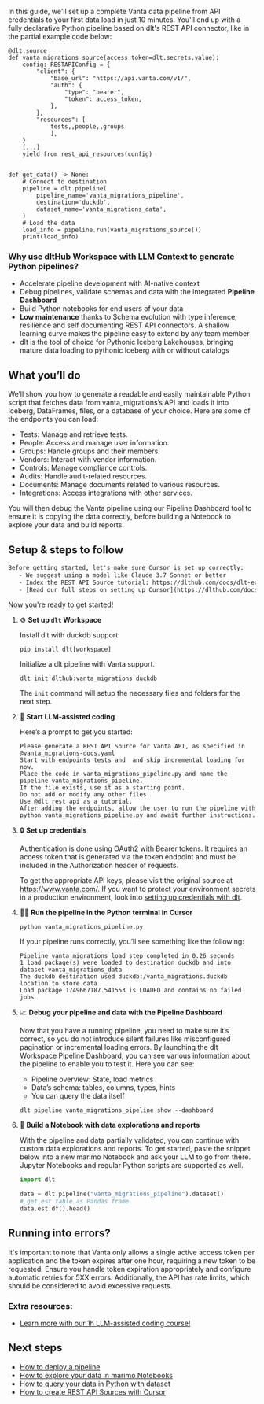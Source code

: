 In this guide, we'll set up a complete Vanta data pipeline from API credentials to your first data load in just 10 minutes. You'll end up with a fully declarative Python pipeline based on dlt's REST API connector, like in the partial example code below:

```python-outcome
@dlt.source
def vanta_migrations_source(access_token=dlt.secrets.value):
    config: RESTAPIConfig = {
        "client": {
            "base_url": "https://api.vanta.com/v1/",
            "auth": {
                "type": "bearer",
                "token": access_token,
            },
        },
        "resources": [
            tests,,people,,groups
            ],
    }
    [...]
    yield from rest_api_resources(config)


def get_data() -> None:
    # Connect to destination
    pipeline = dlt.pipeline(
        pipeline_name='vanta_migrations_pipeline',
        destination='duckdb',
        dataset_name='vanta_migrations_data', 
    )
    # Load the data
    load_info = pipeline.run(vanta_migrations_source())
    print(load_info) 
```

### Why use dltHub Workspace with LLM Context to generate Python pipelines?

- Accelerate pipeline development with AI-native context
- Debug pipelines, validate schemas and data with the integrated **Pipeline Dashboard**
- Build Python notebooks for end users of your data
- **Low maintenance** thanks to Schema evolution with type inference, resilience and self documenting REST API connectors. A shallow learning curve makes the pipeline easy to extend by any team member
- dlt is the tool of choice for Pythonic Iceberg Lakehouses, bringing mature data loading to pythonic Iceberg with or without catalogs

## What you’ll do

We’ll show you how to generate a readable and easily maintainable Python script that fetches data from vanta_migrations’s API and loads it into Iceberg, DataFrames, files, or a database of your choice. Here are some of the endpoints you can load:

- Tests: Manage and retrieve tests.
- People: Access and manage user information.
- Groups: Handle groups and their members.
- Vendors: Interact with vendor information.
- Controls: Manage compliance controls.
- Audits: Handle audit-related resources.
- Documents: Manage documents related to various resources.
- Integrations: Access integrations with other services.

You will then debug the Vanta pipeline using our Pipeline Dashboard tool to ensure it is copying the data correctly, before building a Notebook to explore your data and build reports.

## Setup & steps to follow

```default
Before getting started, let's make sure Cursor is set up correctly:
   - We suggest using a model like Claude 3.7 Sonnet or better
   - Index the REST API Source tutorial: https://dlthub.com/docs/dlt-ecosystem/verified-sources/rest_api/ and add it to context as **@dlt rest api**
   - [Read our full steps on setting up Cursor](https://dlthub.com/docs/dlt-ecosystem/llm-tooling/cursor-restapi#23-configuring-cursor-with-documentation)
```

Now you're ready to get started!

1. ⚙️ **Set up `dlt` Workspace**
    
    Install dlt with duckdb support:
    ```shell
    pip install dlt[workspace]
    ```

    Initialize a dlt pipeline with Vanta support.
    ```shell
    dlt init dlthub:vanta_migrations duckdb
    ```

    The `init` command will setup the necessary files and folders for the next step.
    
2. 🤠 **Start LLM-assisted coding**
    
    Here’s a prompt to get you started:
    
    ```prompt
    Please generate a REST API Source for Vanta API, as specified in @vanta_migrations-docs.yaml 
    Start with endpoints tests and  and skip incremental loading for now. 
    Place the code in vanta_migrations_pipeline.py and name the pipeline vanta_migrations_pipeline. 
    If the file exists, use it as a starting point. 
    Do not add or modify any other files. 
    Use @dlt rest api as a tutorial. 
    After adding the endpoints, allow the user to run the pipeline with python vanta_migrations_pipeline.py and await further instructions.
    ```

    
3. 🔒 **Set up credentials** 
    
    Authentication is done using OAuth2 with Bearer tokens. It requires an access token that is generated via the token endpoint and must be included in the Authorization header of requests.
    
    To get the appropriate API keys, please visit the original source at https://www.vanta.com/.
    If you want to protect your environment secrets in a production environment, look into [setting up credentials with dlt](https://dlthub.com/docs/walkthroughs/add_credentials).
    
4. 🏃‍♀️ **Run the pipeline in the Python terminal in Cursor**
    
    ```shell
    python vanta_migrations_pipeline.py
    ```
    
    If your pipeline runs correctly, you’ll see something like the following:
    
    ```shell
    Pipeline vanta_migrations load step completed in 0.26 seconds
    1 load package(s) were loaded to destination duckdb and into dataset vanta_migrations_data
    The duckdb destination used duckdb:/vanta_migrations.duckdb location to store data
    Load package 1749667187.541553 is LOADED and contains no failed jobs
    ```
    
5. 📈 **Debug your pipeline and data with the Pipeline Dashboard**

    Now that you have a running pipeline, you need to make sure it’s correct, so you do not introduce silent failures like misconfigured pagination or incremental loading errors. By launching the dlt Workspace Pipeline Dashboard, you can see various information about the pipeline to enable you to test it. Here you can see:
    - Pipeline overview: State, load metrics
    - Data’s schema: tables, columns, types, hints
    - You can query the data itself
    
    ```shell
    dlt pipeline vanta_migrations_pipeline show --dashboard
    ```
    
6. 🐍 **Build a Notebook with data explorations and reports**

    With the pipeline and data partially validated, you can continue with custom data explorations and reports. To get started, paste the snippet below into a new marimo Notebook and ask your LLM to go from there. Jupyter Notebooks and regular Python scripts are supported as well.

    
    ```python
    import dlt

   data = dlt.pipeline("vanta_migrations_pipeline").dataset()
   # get est table as Pandas frame
   data.est.df().head()
    ```

## Running into errors?

It's important to note that Vanta only allows a single active access token per application and the token expires after one hour, requiring a new token to be requested. Ensure you handle token expiration appropriately and configure automatic retries for 5XX errors. Additionally, the API has rate limits, which should be considered to avoid excessive requests.

### Extra resources:

- [Learn more with our 1h LLM-assisted coding course!](https://www.youtube.com/watch?v=GGid70rnJuM)

## Next steps

- [How to deploy a pipeline](https://dlthub.com/docs/walkthroughs/deploy-a-pipeline)
- [How to explore your data in marimo Notebooks](https://dlthub.com/docs/general-usage/dataset-access/marimo)
- [How to query your data in Python with dataset](https://dlthub.com/docs/general-usage/dataset-access/dataset)
- [How to create REST API Sources with Cursor](https://dlthub.com/docs/dlt-ecosystem/llm-tooling/cursor-restapi)